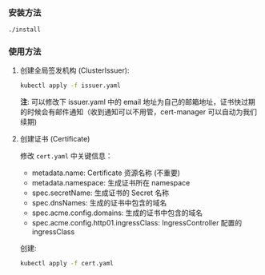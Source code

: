 ### 安装方法

``` bash
./install
```

### 使用方法

1. 创建全局签发机构 (ClusterIssuer):

   ``` bash
   kubectl apply -f issuer.yaml
   ```

   **注**:  可以修改下 issuer.yaml 中的 email 地址为自己的邮箱地址，证书快过期的时候会有邮件通知（收到通知可以不用管，cert-manager 可以自动为我们续期)

2. 创建证书 (Certificate)

   修改 `cert.yaml` 中关键信息：

   - metadata.name: Certificate 资源名称 (不重要)
   - metadata.namespace: 生成证书所在 namespace
   - spec.secretName: 生成证书的 Secret 名称 
   - spec.dnsNames: 生成的证书中包含的域名
   - spec.acme.config.domains: 生成的证书中包含的域名
   - spec.acme.config.http01.ingressClass: IngressController 配置的 ingressClass

   创建:

   ``` bash
   kubectl apply -f cert.yaml
   ```

   ​